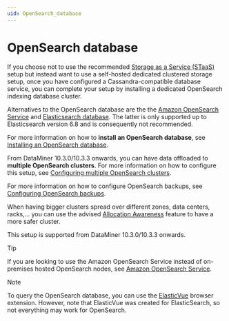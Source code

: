 ```yaml
---
uid: OpenSearch_database
---
```


# OpenSearch database

If you choose not to use the recommended [Storage as a Service (STaaS)](xref:STaaS) setup but instead want to use a self-hosted dedicated clustered storage setup, once you have configured a Cassandra-compatible database service, you can complete your setup by installing a dedicated OpenSearch indexing database cluster.

Alternatives to the OpenSearch database are the the [Amazon OpenSearch Service](xref:Amazon_OpenSearch_Service) and [Elasticsearch database](xref:Elasticsearch_database). The latter is only supported up to Elasticsearch version 6.8 and is consequently not recommended.

For more information on how to **install an OpenSearch database**, see [Installing an OpenSearch database](xref:Installing_OpenSearch_database).

From DataMiner 10.3.0/10.3.3 onwards, you can have data offloaded to **multiple OpenSearch clusters**. For more information on how to configure this setup, see [Configuring multiple OpenSearch clusters](xref:Configuring_multiple_OpenSearch_clusters).

For more information on how to configure OpenSearch backups, see [Configuring OpenSearch backups](xref:Configuring_OpenSearch_Backups).

When having bigger clusters spread over different zones, data centers, racks,... you can use the advised [Allocation Awareness](xref:Configuring_Allocation_Awareness_OpenSearch) feature to have a more safer cluster.

This setup is supported from DataMiner 10.3.0/10.3.3 onwards.

> [!TIP]
> If you are looking to use the Amazon OpenSearch Service instead of on-premises hosted OpenSearch nodes, see [Amazon OpenSearch Service](xref:Amazon_OpenSearch_Service).

> [!NOTE]
> To query the OpenSearch database, you can use the [ElasticVue](https://elasticvue.com/) browser extension. However, note that ElasticVue was created for ElasticSearch, so not everything may work for OpenSearch.
